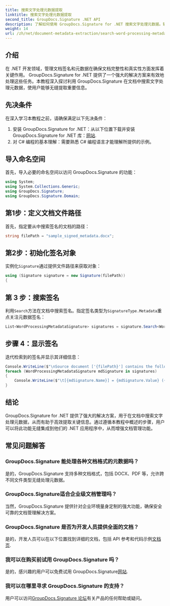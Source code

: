 ```yaml
---
title: 搜索文字处理元数据提取
linktitle: 搜索文字处理元数据提取
second_title: GroupDocs.Signature .NET API
description: 了解如何使用 GroupDocs.Signature for .NET 搜索文字处理元数据。轻松增强文档管理。
weight: 14
url: /zh/net/document-metadata-extraction/search-word-processing-metadata-extraction/
---
```

## 介绍
在 .NET 开发领域，管理文档签名和元数据在确保文档完整性和真实性方面发挥着关键作用。 GroupDocs.Signature for .NET 提供了一个强大的解决方案来有效地处理这些任务。本教程深入探讨利用 GroupDocs.Signature 在文档中搜索文字处理元数据，使用户能够无缝提取重要信息。
## 先决条件
在深入学习本教程之前，请确保满足以下先决条件：
1. 安装 GroupDocs.Signature for .NET：从以下位置下载并安装 GroupDocs.Signature for .NET 库：[网站](https://releases.groupdocs.com/signature/net/).
2. 对 C# 编程的基本理解：需要熟悉 C# 编程语言才能理解所提供的示例。

## 导入命名空间
首先，导入必要的命名空间以访问 GroupDocs.Signature 的功能：
```csharp
using System;
using System.Collections.Generic;
using GroupDocs.Signature;
using GroupDocs.Signature.Domain;
```
## 第1步：定义文档文件路径
首先，指定要从中搜索签名的文档的路径：
```csharp
string filePath = "sample_signed_metadata.docx";
```
## 第2步：初始化签名对象
实例化`Signature`通过提供文件路径来获取对象：
```csharp
using (Signature signature = new Signature(filePath))
{
```
## 第 3 步：搜索签名
利用`Search`方法在文档中搜索签名。指定签名类型为`SignatureType.Metadata`重点关注元数据签名：
```csharp
List<WordProcessingMetadataSignature> signatures = signature.Search<WordProcessingMetadataSignature>(SignatureType.Metadata);
```
## 步骤 4：显示签名
迭代检索到的签名并显示其详细信息：
```csharp
Console.WriteLine($"\nSource document ['{filePath}'] contains the following signatures:");
foreach (WordProcessingMetadataSignature mdSignature in signatures)
{
    Console.WriteLine($"\t[{mdSignature.Name}] = {mdSignature.Value} ({mdSignature.Type})");
}
```

## 结论
GroupDocs.Signature for .NET 提供了强大的解决方案，用于在文档中搜索文字处理元数据，从而有助于高效提取关键信息。通过遵循本教程中概述的步骤，用户可以将此功能无缝集成到他们的 .NET 应用程序中，从而增强文档管理功能。
## 常见问题解答
### GroupDocs.Signature 能处理各种文档格式的元数据吗？
是的，GroupDocs.Signature 支持多种文档格式，包括 DOCX、PDF 等，允许跨不同文件类型无缝处理元数据。
### GroupDocs.Signature适合企业级文档管理吗？
当然，GroupDocs.Signature 提供针对企业环境量身定制的强大功能，确保安全可靠的文档管理解决方案。
### GroupDocs.Signature 是否为开发人员提供全面的文档？
是的，开发人员可以在以下位置找到详细的文档，包括 API 参考和代码示例[文档页](https://tutorials.groupdocs.com/signature/net/).
### 我可以在购买前试用 GroupDocs.Signature 吗？
是的，感兴趣的用户可以免费试用 GroupDocs.Signature[网站](https://releases.groupdocs.com/).
### 我可以在哪里寻求 GroupDocs.Signature 的支持？
用户可以访问[GroupDocs.Signature 论坛](https://forum.groupdocs.com/c/signature/13)有关产品的任何帮助或疑问。